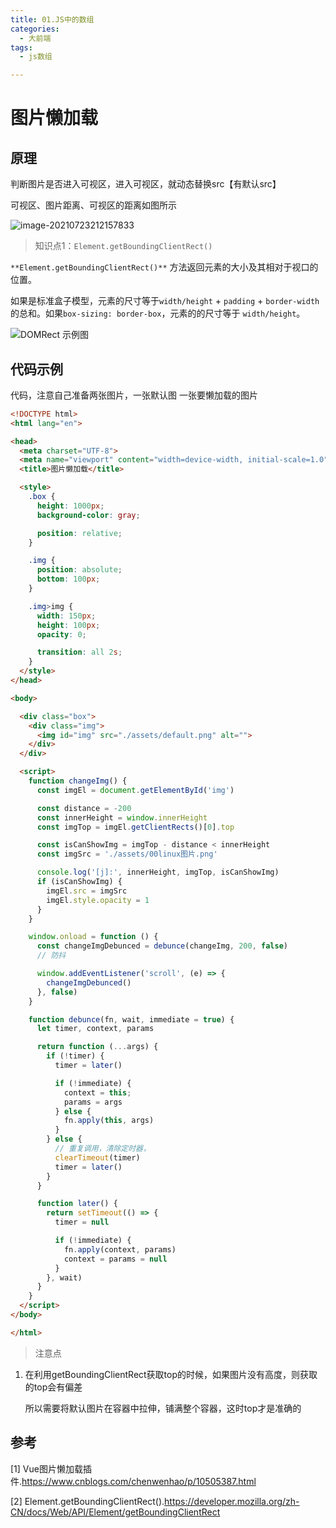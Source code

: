 ```yaml
---
title: 01.JS中的数组
categories:
  - 大前端
tags:
  - js数组

---
```




# 图片懒加载

## 原理

判断图片是否进入可视区，进入可视区，就动态替换src【有默认src】

可视区、图片距离、可视区的距离如图所示

![image-20210723212157833](https://gitee.com/nahaohao/pic-upload/raw/master/img/image-20210723212157833.png)

> 知识点1：`Element.getBoundingClientRect()`

`**Element.getBoundingClientRect()**` 方法返回元素的大小及其相对于视口的位置。

如果是标准盒子模型，元素的尺寸等于`width/height` + `padding` + `border-width`的总和。如果`box-sizing: border-box`，元素的的尺寸等于 `width/height`。

![DOMRect 示例图](https://mdn.mozillademos.org/files/15087/rect.png)

## 代码示例

代码，注意自己准备两张图片，一张默认图  一张要懒加载的图片

```html
<!DOCTYPE html>
<html lang="en">

<head>
  <meta charset="UTF-8">
  <meta name="viewport" content="width=device-width, initial-scale=1.0">
  <title>图片懒加载</title>

  <style>
    .box {
      height: 1000px;
      background-color: gray;

      position: relative;
    }

    .img {
      position: absolute;
      bottom: 100px;
    }

    .img>img {
      width: 150px;
      height: 100px;
      opacity: 0;

      transition: all 2s;
    }
  </style>
</head>

<body>

  <div class="box">
    <div class="img">
      <img id="img" src="./assets/default.png" alt="">
    </div>
  </div>

  <script>
    function changeImg() {
      const imgEl = document.getElementById('img')

      const distance = -200
      const innerHeight = window.innerHeight
      const imgTop = imgEl.getClientRects()[0].top

      const isCanShowImg = imgTop - distance < innerHeight
      const imgSrc = './assets/00linux图片.png'

      console.log('[j]:', innerHeight, imgTop, isCanShowImg)
      if (isCanShowImg) {
        imgEl.src = imgSrc
        imgEl.style.opacity = 1
      }
    }

    window.onload = function () {
      const changeImgDebunced = debunce(changeImg, 200, false)
      // 防抖

      window.addEventListener('scroll', (e) => {
        changeImgDebunced()
      }, false)
    }

    function debunce(fn, wait, immediate = true) {
      let timer, context, params

      return function (...args) {
        if (!timer) {
          timer = later()

          if (!immediate) {
            context = this;
            params = args
          } else {
            fn.apply(this, args)
          }
        } else {
          // 重复调用，清除定时器，
          clearTimeout(timer)
          timer = later()
        }
      }

      function later() {
        return setTimeout(() => {
          timer = null

          if (!immediate) {
            fn.apply(context, params)
            context = params = null
          }
        }, wait)
      }
    }
  </script>
</body>

</html>
```

> 注意点

1. 在利用getBoundingClientRect获取top的时候，如果图片没有高度，则获取的top会有偏差

   所以需要将默认图片在容器中拉伸，铺满整个容器，这时top才是准确的

## 参考

[1] Vue图片懒加载插件.https://www.cnblogs.com/chenwenhao/p/10505387.html

[2] Element.getBoundingClientRect().https://developer.mozilla.org/zh-CN/docs/Web/API/Element/getBoundingClientRect